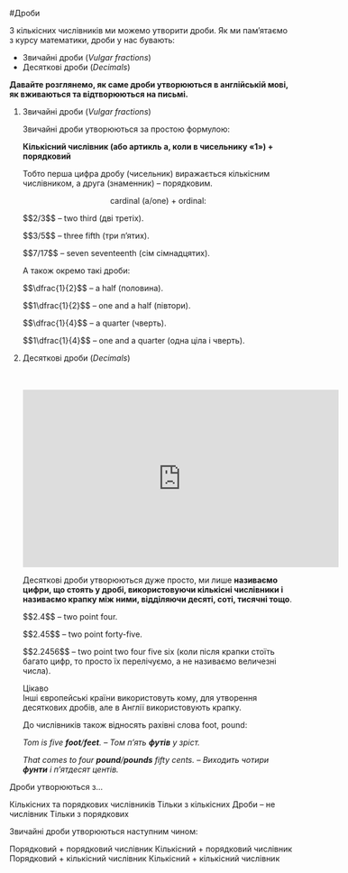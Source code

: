 #Дроби

<p>З кількісних числівників ми можемо утворити дроби. Як ми пам’ятаємо з курсу математики, дроби у нас бувають:</p>

<ul type="disk">
<li><span class="p1">Звичайні дроби</span> (<i>Vulgar fractions</i>)</li>
<li><span class="p1">Десяткові дроби</span> (<i>Decimals</i>)</li>
</ul>

<p><b>Давайте розглянемo, як саме дроби утворюються в англійській мові, як вживаються та відтворюються на письмі.</b></p>

<ol>
<span class="p1"><li>Звичайні дроби (<i>Vulgar fractions</i>)</span></li>

<p>Звичайні дроби утворюються за простою формулою:</p>

<b>Кількісний числівник (або артикль a, коли в чисельнику «1») + порядковий</b></p>

<p>Тобто перша цифра дробу (чисельник) виражається кількісним числівником, а друга (знаменник) – порядковим.</p>

<p align="center"><span class="p1">cardinal  (a/one) +  ordinal:</span></p>

<p>$$2/3$$ – two third (дві третіх).</p>

<p>$$3/5$$ – three fifth (три п’ятих).</p>

<p>$$7/17$$ – seven seventeenth (сім сімнадцятих).</p>

<p>А також окремо такі дроби:</p>

<p>$$\dfrac{1}{2}$$ – a half (половина).</p>

<p>$$1\dfrac{1}{2}$$ – one and a half (півтори).</p>

<p>$$\dfrac{1}{4}$$ – a quarter (чверть).</p>

<p>$$1\dfrac{1}{4}$$ – one and a quarter (одна ціла і чверть).</p>

<span class="p1"><li>Десяткові дроби (<i>Decimals</i>)</span></li>
<br>
<br>

<div class="fluidMedia">
<iframe align="center" width="560" height="315" src="https://www.youtube.com/embed/udrIEp2m2LE" frameborder="0" allowfullscreen></iframe>
</div>
<div class="popup">
</div>

<p>Десяткові дроби утворюються дуже просто, ми лише <b>називаємо цифри, що стоять у дробі, використовуючи кількісні числівники і називаємо крапку між ними, відділяючи десяті, соті, тисячні тощо</b>.</p>

<p>$$2.4$$ – two point four.</p>

<p>$$2.45$$ – two point forty-five.</p>

<p>$$2.2456$$ – two point two four five six (коли після крапки стоїть багато цифр, то просто їх перелічуємо, а не називаємо величезні числа).</p>

<div class="eoz-wrap">
<span class="eoz">Цікаво</span>
<div class="eoz-text">
Інші європейські країни використовуть кому, для утворення десяткових дробів, але в Англії використовують крапку.
</div>
</div>

<p>До числівників також відносять рахівні слова <span class="p1">foot, pound</span>:</p>

<p><i>Tom is five <b>foot</b>/<b>feet</b>. – Том п’ять <b>футів</b> у зріст.</i></p>

<p><i>That comes to four <b>pound</b>/<b>pounds</b> fifty cents. – Виходить чотири <b>фунти</b> і п’ятдесят центів.</i></p>

</ol>

<quiz correctLabel="correct" incorrectLabel="incorrect" checkLabel="check">
    <question text="">
        <p>Дроби утворюються з...</p>
        <answer>Кількісних та порядкових числівників</answer>
        <answer correct>Тільки з кількісних</answer>
        <answer>Дроби – не числівник</answer>
        <answer>Тільки з порядкових</answer>
    </question>
    <question text="">
        <p>Звичайні дроби утворюються наступним чином:</p>
        <answer>Порядковий + порядковий числівник</answer>
        <answer correct>Кількісний + порядковий числівник</answer>
        <answer>Порядковий + кількісний числівник</answer>
        <answer>Кількісний + кількісний числівник</answer>
    </question>
</quiz>    
